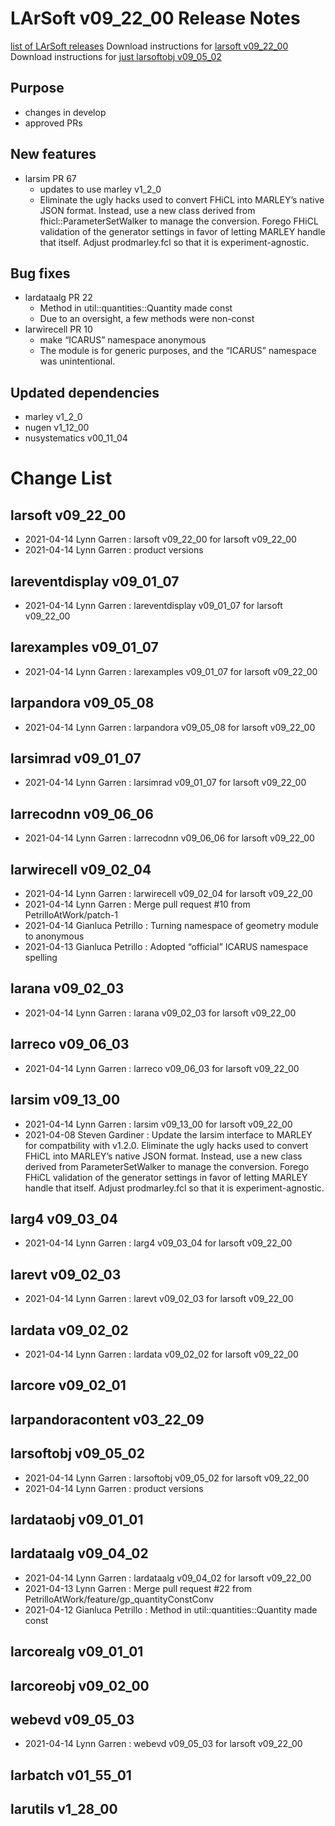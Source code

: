 LArSoft v09_22_00 Release Notes
======================================================================

[list of LArSoft releases](LArSoft_release_list)
Download instructions for [larsoft v09_22_00](http://scisoft.fnal.gov/scisoft/bundles/larsoft/v09_22_00/larsoft-v09_22_00.html)
Download instructions for [just larsoftobj v09_05_02](http://scisoft.fnal.gov/scisoft/bundles/larsoftobj/v09_05_02/larsoftobj-v09_05_02.html)

Purpose
--------------------

-   changes in develop
-   approved PRs

New features
------------------------------

-   larsim PR 67
    -   updates to use marley v1_2_0
    -   Eliminate the ugly hacks used to convert FHiCL into MARLEY’s native JSON format. Instead, use a new class derived from fhicl::ParameterSetWalker to manage the conversion. Forego FHiCL validation of the generator settings in favor of letting MARLEY handle that itself. Adjust prodmarley.fcl so that it is experiment-agnostic.

Bug fixes
------------------------

-   lardataalg PR 22
    -   Method in util::quantities::Quantity made const
    -   Due to an oversight, a few methods were non-const
-   larwirecell PR 10
    -   make “ICARUS” namespace anonymous
    -   The module is for generic purposes, and the “ICARUS” namespace was unintentional.

Updated dependencies
----------------------------------------------

-   marley v1_2_0
-   nugen v1_12_00
-   nusystematics v00_11_04

Change List
============================

larsoft v09_22_00
------------------------------------------

-   2021-04-14 Lynn Garren : larsoft v09_22_00 for larsoft v09_22_00
-   2021-04-14 Lynn Garren : product versions

lareventdisplay v09_01_07
----------------------------------------------------------

-   2021-04-14 Lynn Garren : lareventdisplay v09_01_07 for larsoft v09_22_00

larexamples v09_01_07
--------------------------------------------------

-   2021-04-14 Lynn Garren : larexamples v09_01_07 for larsoft v09_22_00

larpandora v09_05_08
------------------------------------------------

-   2021-04-14 Lynn Garren : larpandora v09_05_08 for larsoft v09_22_00

larsimrad v09_01_07
----------------------------------------------

-   2021-04-14 Lynn Garren : larsimrad v09_01_07 for larsoft v09_22_00

larrecodnn v09_06_06
------------------------------------------------

-   2021-04-14 Lynn Garren : larrecodnn v09_06_06 for larsoft v09_22_00

larwirecell v09_02_04
--------------------------------------------------

-   2021-04-14 Lynn Garren : larwirecell v09_02_04 for larsoft v09_22_00
-   2021-04-14 Lynn Garren : Merge pull request \#10 from PetrilloAtWork/patch-1
-   2021-04-14 Gianluca Petrillo : Turning namespace of geometry module to anonymous
-   2021-04-13 Gianluca Petrillo : Adopted “official” ICARUS namespace spelling

larana v09_02_03
----------------------------------------

-   2021-04-14 Lynn Garren : larana v09_02_03 for larsoft v09_22_00

larreco v09_06_03
------------------------------------------

-   2021-04-14 Lynn Garren : larreco v09_06_03 for larsoft v09_22_00

larsim v09_13_00
----------------------------------------

-   2021-04-14 Lynn Garren : larsim v09_13_00 for larsoft v09_22_00
-   2021-04-08 Steven Gardiner : Update the larsim interface to MARLEY for compatbility with v1.2.0. Eliminate the ugly hacks used to convert FHiCL into MARLEY’s native JSON format. Instead, use a new class derived from ParameterSetWalker to manage the conversion. Forego FHiCL validation of the generator settings in favor of letting MARLEY handle that itself. Adjust prodmarley.fcl so that it is experiment-agnostic.

larg4 v09_03_04
--------------------------------------

-   2021-04-14 Lynn Garren : larg4 v09_03_04 for larsoft v09_22_00

larevt v09_02_03
----------------------------------------

-   2021-04-14 Lynn Garren : larevt v09_02_03 for larsoft v09_22_00

lardata v09_02_02
------------------------------------------

-   2021-04-14 Lynn Garren : lardata v09_02_02 for larsoft v09_22_00

larcore v09_02_01
------------------------------------------

larpandoracontent v03_22_09
--------------------------------------------------------------

larsoftobj v09_05_02
------------------------------------------------

-   2021-04-14 Lynn Garren : larsoftobj v09_05_02 for larsoft v09_22_00
-   2021-04-14 Lynn Garren : product versions

lardataobj v09_01_01
------------------------------------------------

lardataalg v09_04_02
------------------------------------------------

-   2021-04-14 Lynn Garren : lardataalg v09_04_02 for larsoft v09_22_00
-   2021-04-13 Lynn Garren : Merge pull request \#22 from PetrilloAtWork/feature/gp_quantityConstConv
-   2021-04-12 Gianluca Petrillo : Method in util::quantities::Quantity made const

larcorealg v09_01_01
------------------------------------------------

larcoreobj v09_02_00
------------------------------------------------

webevd v09_05_03
----------------------------------------

-   2021-04-14 Lynn Garren : webevd v09_05_03 for larsoft v09_22_00

larbatch v01_55_01
--------------------------------------------

larutils v1_28_00
------------------------------------------
